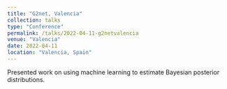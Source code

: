 ```yaml
---
title: "G2net, Valencia"
collection: talks
type: "Conference"
permalink: /talks/2022-04-11-g2netvalencia
venue: "Valencia"
date: 2022-04-11
location: "Valencia, Spain"
---
```


Presented work on using machine learning to estimate Bayesian posterior distributions. 
